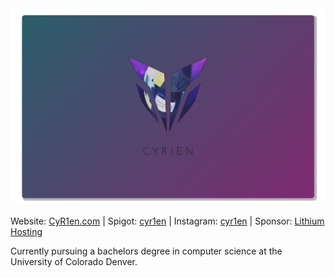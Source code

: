 <div align="center">
  <img src="https://github.com/CyR1en/CyR1en/blob/main/Banner2.png"/>
</div>

Website: [CyR1en.com](https://cyr1en.com) | Spigot: [cyr1en](https://www.spigotmc.org/resources/authors/cyr1en.284867/) | Instagram: [cyr1en](https://www.instagram.com/cyr1en/) | Sponsor: [Lithium Hosting](https://lithiumhosting.com/)

Currently pursuing a bachelors degree in computer science at the University of Colorado Denver.

